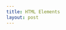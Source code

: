```yaml
---
title: HTML Elements
layout: post
---
```

<script>
  import Intro from "$lib/components/intro.md"
  import Home from "$lib/components/home.md"
</script>

<Intro />
<Home />

